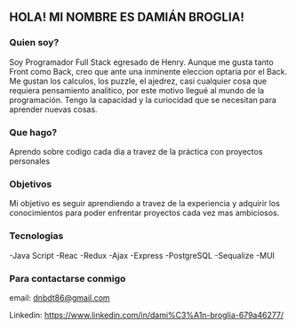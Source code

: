 
<h2>HOLA! MI NOMBRE ES DAMIÁN BROGLIA!</h2>


<h3>Quien soy? </h3>

Soy Programador Full Stack egresado de Henry.
Aunque me gusta tanto Front como Back, creo que ante una inminente eleccion optaría por el Back.
Me gustan los calculos, los puzzle, el ajedrez, casi cualquier cosa que requiera pensamiento analitico, por este motivo 
llegué al mundo de la programación.
Tengo la capacidad y la curiocidad que se necesitan para aprender nuevas cosas.

<h3>Que hago? </h3>
Aprendo sobre codigo cada dia a travez de la práctica con proyectos personales 

<h3>Objetivos </h3>
Mi objetivo es seguir aprendiendo a travez de la experiencia y adquirir los conocimientos para poder enfrentar proyectos 
cada vez mas ambiciosos.

<h3>Tecnologias </h3>

-Java Script
-Reac
-Redux
-Ajax
-Express
-PostgreSQL
-Sequalize
-MUI

<h3>Para contactarse conmigo </h3>

email: dnbdt86@gmail.com

Linkedin: https://www.linkedin.com/in/dami%C3%A1n-broglia-679a46277/
